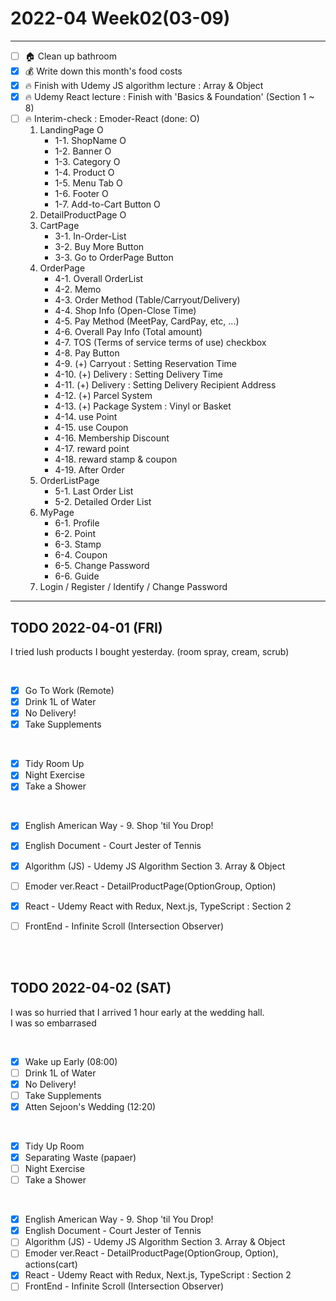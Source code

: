 # 2022-04 Week02(03-09) 
<hr>

- [ ] :house: Clean up bathroom
- [x] :moneybag: Write down this month's food costs
- [x] :fire: Finish with Udemy JS algorithm lecture : Array & Object 
- [x] :fire: Udemy React lecture : Finish with 'Basics & Foundation' (Section 1 ~ 8)
- [ ] :fire: Interim-check : Emoder-React (done: O)
    1. LandingPage O
        * 1-1. ShopName O
        * 1-2. Banner O
        * 1-3. Category O
        * 1-4. Product O
        * 1-5. Menu Tab O
        * 1-6. Footer O
        * 1-7. Add-to-Cart Button O
    2. DetailProductPage O
    3. CartPage
        * 3-1. In-Order-List
        * 3-2. Buy More Button
        * 3-3. Go to OrderPage Button
    4. OrderPage
        * 4-1. Overall OrderList
        * 4-2. Memo 
        * 4-3. Order Method (Table/Carryout/Delivery)
        * 4-4. Shop Info (Open-Close Time)
        * 4-5. Pay Method (MeetPay, CardPay, etc, ...)
        * 4-6. Overall Pay Info (Total amount)
        * 4-7. TOS (Terms of service terms of use) checkbox 
        * 4-8. Pay Button 
        * 4-9. (+) Carryout : Setting Reservation Time
        * 4-10. (+) Delivery : Setting Delivery Time
        * 4-11. (+) Delivery : Setting Delivery Recipient Address
        * 4-12. (+) Parcel System
        * 4-13. (+) Package System : Vinyl or Basket
        * 4-14. use Point
        * 4-15. use Coupon
        * 4-16. Membership Discount
        * 4-17. reward point
        * 4-18. reward stamp & coupon 
        * 4-19. After Order
    5. OrderListPage
        * 5-1. Last Order List
        * 5-2. Detailed Order List
    6. MyPage
        * 6-1. Profile
        * 6-2. Point
        * 6-3. Stamp
        * 6-4. Coupon
        * 6-5. Change Password
        * 6-6. Guide 
    7. Login / Register / Identify / Change Password

<hr>
   

## TODO 2022-04-01 (FRI)

I tried lush products I bought yesterday. (room spray, cream, scrub)

<br>

- [x] Go To Work (Remote)
- [x] Drink 1L of Water
- [x] No Delivery! 
- [x] Take Supplements 
<br>

- [x] Tidy Room Up 
- [x] Night Exercise 
- [x] Take a Shower
<br>

- [x] English American Way - 9. Shop 'til You Drop!
- [x] English Document - Court Jester of Tennis 
- [x] Algorithm (JS) - Udemy JS Algorithm Section 3. Array & Object
- [ ] Emoder ver.React - DetailProductPage(OptionGroup, Option)
- [x] React - Udemy React with Redux, Next.js, TypeScript : Section 2
- [ ] FrontEnd - Infinite Scroll (Intersection Observer)



<br><br>

## TODO 2022-04-02 (SAT)

I was so hurried that I arrived 1 hour early at the wedding hall. <br>
I was so embarrased 

<br>

- [x] Wake up Early (08:00)
- [ ] Drink 1L of Water
- [x] No Delivery! 
- [ ] Take Supplements 
- [x] Atten Sejoon's Wedding (12:20)
<br>

- [x] Tidy Up Room
- [x] Separating Waste (papaer)
- [ ] Night Exercise 
- [ ] Take a Shower 
<br>

- [x] English American Way - 9. Shop 'til You Drop!
- [x] English Document - Court Jester of Tennis 
- [ ] Algorithm (JS) - Udemy JS Algorithm Section 3. Array & Object
- [ ] Emoder ver.React - DetailProductPage(OptionGroup, Option), actions(cart) 
- [x] React - Udemy React with Redux, Next.js, TypeScript : Section 2
- [ ] FrontEnd - Infinite Scroll (Intersection Observer)